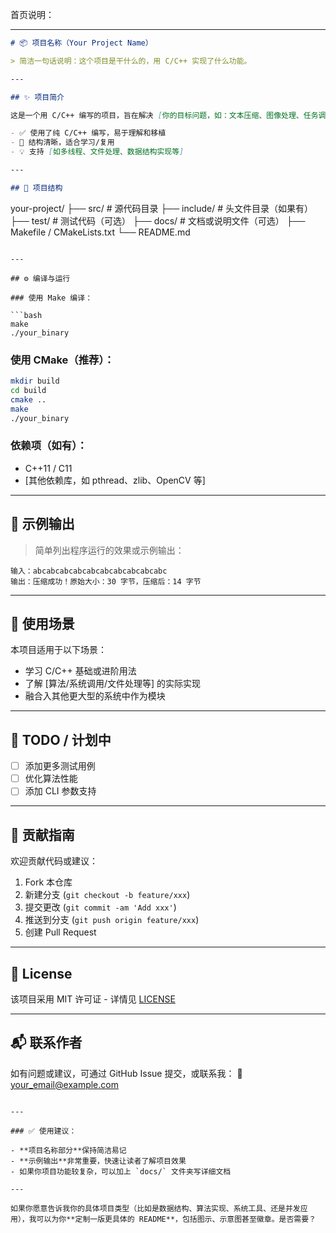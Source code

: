 首页说明：

---

```markdown
# 📦 项目名称（Your Project Name）

> 简洁一句话说明：这个项目是干什么的，用 C/C++ 实现了什么功能。

---

## ✨ 项目简介

这是一个用 C/C++ 编写的项目，旨在解决 [你的目标问题，如：文本压缩、图像处理、任务调度、数据结构演示等]。本项目：

- ✅ 使用了纯 C/C++ 编写，易于理解和移植
- 🧱 结构清晰，适合学习/复用
- 💡 支持 [如多线程、文件处理、数据结构实现等]

---

## 📂 项目结构

```

your-project/
├── src/            # 源代码目录
├── include/        # 头文件目录（如果有）
├── test/           # 测试代码（可选）
├── docs/           # 文档或说明文件（可选）
├── Makefile / CMakeLists.txt
└── README.md

````

---

## ⚙️ 编译与运行

### 使用 Make 编译：

```bash
make
./your_binary
````

### 使用 CMake（推荐）：

```bash
mkdir build
cd build
cmake ..
make
./your_binary
```

### 依赖项（如有）：

* C++11 / C11
* \[其他依赖库，如 pthread、zlib、OpenCV 等]

---

## 🧪 示例输出

> 简单列出程序运行的效果或示例输出：

```text
输入：abcabcabcabcabcabcabcabcabcabc
输出：压缩成功！原始大小：30 字节，压缩后：14 字节
```

---

## 🧭 使用场景

本项目适用于以下场景：

* 学习 C/C++ 基础或进阶用法
* 了解 \[算法/系统调用/文件处理等] 的实际实现
* 融合入其他更大型的系统中作为模块

---

## 🚧 TODO / 计划中

* [ ] 添加更多测试用例
* [ ] 优化算法性能
* [ ] 添加 CLI 参数支持

---

## 🤝 贡献指南

欢迎贡献代码或建议：

1. Fork 本仓库
2. 新建分支 (`git checkout -b feature/xxx`)
3. 提交更改 (`git commit -am 'Add xxx'`)
4. 推送到分支 (`git push origin feature/xxx`)
5. 创建 Pull Request

---

## 📄 License

该项目采用 MIT 许可证 - 详情见 [LICENSE](./LICENSE)

---

## 📬 联系作者

如有问题或建议，可通过 GitHub Issue 提交，或联系我：
📧 [your\_email@example.com](mailto:your_email@example.com)

```

---

### ✅ 使用建议：

- **项目名称部分**保持简洁易记  
- **示例输出**非常重要，快速让读者了解项目效果  
- 如果你项目功能较复杂，可以加上 `docs/` 文件夹写详细文档

---

如果你愿意告诉我你的具体项目类型（比如是数据结构、算法实现、系统工具、还是并发应用），我可以为你**定制一版更具体的 README**，包括图示、示意图甚至徽章。是否需要？
```
